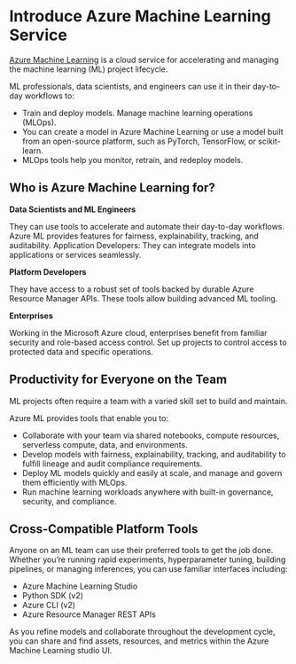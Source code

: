 # **Introduce Azure Machine Learning Service**

[Azure Machine Learning](https://ml.azure.com) is a cloud service for accelerating and managing the machine learning (ML) project lifecycle.

ML professionals, data scientists, and engineers can use it in their day-to-day workflows to:

- Train and deploy models.
Manage machine learning operations (MLOps).
- You can create a model in Azure Machine Learning or use a model built from an open-source platform, such as PyTorch, TensorFlow, or scikit-learn.
- MLOps tools help you monitor, retrain, and redeploy models.

## Who is Azure Machine Learning for?

**Data Scientists and ML Engineers**

They can use tools to accelerate and automate their day-to-day workflows.
Azure ML provides features for fairness, explainability, tracking, and auditability.
Application Developers:
They can integrate models into applications or services seamlessly.

**Platform Developers**

They have access to a robust set of tools backed by durable Azure Resource Manager APIs.
These tools allow building advanced ML tooling.

**Enterprises**

Working in the Microsoft Azure cloud, enterprises benefit from familiar security and role-based access control.
Set up projects to control access to protected data and specific operations.

## Productivity for Everyone on the Team
ML projects often require a team with a varied skill set to build and maintain.

Azure ML provides tools that enable you to:
- Collaborate with your team via shared notebooks, compute resources, serverless compute, data, and environments.
- Develop models with fairness, explainability, tracking, and auditability to fulfill lineage and audit compliance requirements.
- Deploy ML models quickly and easily at scale, and manage and govern them efficiently with MLOps.
- Run machine learning workloads anywhere with built-in governance, security, and compliance.

## Cross-Compatible Platform Tools

Anyone on an ML team can use their preferred tools to get the job done.
Whether you’re running rapid experiments, hyperparameter tuning, building pipelines, or managing inferences, you can use familiar interfaces including:
- Azure Machine Learning Studio
- Python SDK (v2)
- Azure CLI (v2)
- Azure Resource Manager REST APIs

As you refine models and collaborate throughout the development cycle, you can share and find assets, resources, and metrics within the Azure Machine Learning studio UI.